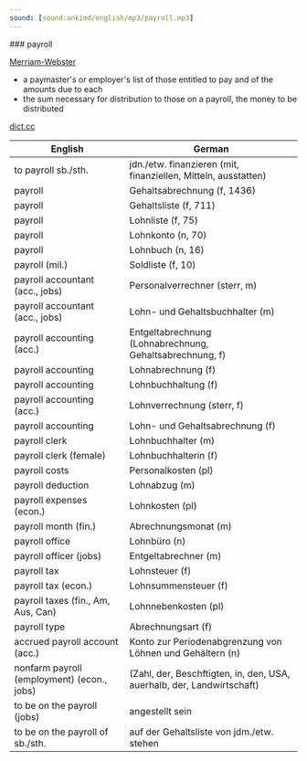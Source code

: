 ```yaml
---
sound: [sound:ankimd/english/mp3/payroll.mp3]
---
```


\### payroll

[Merriam-Webster](https://www.merriam-webster.com/dictionary/payroll)

- a paymaster's or employer's list of those entitled to pay and of the amounts due to each
- the sum necessary for distribution to those on a payroll, the money to be distributed

[dict.cc](https://www.dict.cc/payroll)

| English        | German       |
| -------------- | ------------ |
| to payroll sb./sth. | jdn./etw. finanzieren (mit, finanziellen, Mitteln, ausstatten) |
| payroll | Gehaltsabrechnung (f, 1436) |
| payroll | Gehaltsliste (f, 711) |
| payroll | Lohnliste (f, 75) |
| payroll | Lohnkonto (n, 70) |
| payroll | Lohnbuch (n, 16) |
| payroll (mil.) | Soldliste (f, 10) |
| payroll accountant (acc., jobs) | Personalverrechner (sterr, m) |
| payroll accountant (acc., jobs) | Lohn- und Gehaltsbuchhalter (m) |
| payroll accounting (acc.) | Entgeltabrechnung (Lohnabrechnung, Gehaltsabrechnung, f) |
| payroll accounting | Lohnabrechnung (f) |
| payroll accounting | Lohnbuchhaltung (f) |
| payroll accounting (acc.) | Lohnverrechnung (sterr, f) |
| payroll accounting | Lohn- und Gehaltsabrechnung (f) |
| payroll clerk | Lohnbuchhalter (m) |
| payroll clerk (female) | Lohnbuchhalterin (f) |
| payroll costs | Personalkosten (pl) |
| payroll deduction | Lohnabzug (m) |
| payroll expenses (econ.) | Lohnkosten (pl) |
| payroll month (fin.) | Abrechnungsmonat (m) |
| payroll office | Lohnbüro (n) |
| payroll officer (jobs) | Entgeltabrechner (m) |
| payroll tax | Lohnsteuer (f) |
| payroll tax (econ.) | Lohnsummensteuer (f) |
| payroll taxes (fin., Am, Aus, Can) | Lohnnebenkosten (pl) |
| payroll type | Abrechnungsart (f) |
| accrued payroll account (acc.) | Konto zur Periodenabgrenzung von Löhnen und Gehältern (n) |
| nonfarm payroll (employment) <NFP> (econ., jobs) |  (Zahl, der, Beschftigten, in, den, USA, auerhalb, der, Landwirtschaft) |
| to be on the payroll (jobs) | angestellt sein |
| to be on the payroll of sb./sth. | auf der Gehaltsliste von jdm./etw. stehen |
